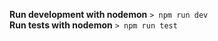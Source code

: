 **Run development with nodemon**
```> npm run dev``` \
**Run tests with nodemon**
```> npm run test```

